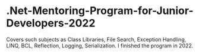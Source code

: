 # .Net-Mentoring-Program-for-Junior-Developers-2022
Covers such subjects as Class Libraries, File Search, Exception Handling, LINQ, BCL, Reflection, Logging, Serialization. I finished the program in 2022.

